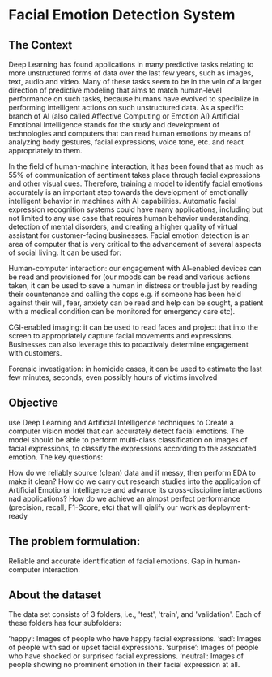 # Facial Emotion Detection System


## The Context
Deep Learning has found applications in many predictive tasks relating to more unstructured forms of data over the last few years, such as images, text, audio and video. Many of these tasks seem to be in the vein of a larger direction of predictive modeling that aims to match human-level performance on such tasks, because humans have evolved to specialize in performing intelligent actions on such unstructured data. As a specific branch of AI (also called Affective Computing or Emotion AI) Artificial Emotional Intelligence stands for the study and development of technologies and computers that can read human emotions by means of analyzing body gestures, facial expressions, voice tone, etc. and react appropriately to them.

In the field of human-machine interaction, it has been found that as much as 55% of communication of sentiment takes place through facial expressions and other visual cues. Therefore, training a model to identify facial emotions accurately is an important step towards the development of emotionally intelligent behavior in machines with AI capabilities. Automatic facial expression recognition systems could have many applications, including but not limited to any use case that requires human behavior understanding, detection of mental disorders, and creating a higher quality of virtual assistant for customer-facing businesses. Facial emotion detection is an area of computer that is very critical to the advancement of several aspects of social living. It can be used for:

Human-computer interaction: our engagement with AI-enabled devices can be read and provisioned for (our moods can be read and various actions taken, it can be used to save a human in distress or trouble just by reading their countenance and calling the cops e.g. if someone has been held against their will, fear, anxiety can be read and help can be sought, a patient with a medical condition can be monitored for emergency care etc).

CGI-enabled imaging: it can be used to read faces and project that into the screen to appropriately capture facial movements and expressions. Businesses can also leverage this to proactivaly determine engagement with customers.

Forensic investigation: in homicide cases, it can be used to estimate the last few minutes, seconds, even possibly hours of victims involved

## Objective
use Deep Learning and Artificial Intelligence techniques to Create a computer vision model that can accurately detect facial emotions. The model should be able to perform multi-class classification on images of facial expressions, to classify the expressions according to the associated emotion.
The key questions:

How do we reliably source (clean) data and if messy, then perform EDA to make it clean?
How do we carry out research studies into the application of Artificial Emotional Intelligence and advance its cross-discipline interactions nad applications?
How do we achieve an almost perfect performance (precision, recall, F1-Score, etc) that will qialify our work as deployment-ready

## The problem formulation:
Reliable and accurate identification of facial emotions.
Gap in human-computer interaction.

## About the dataset
The data set consists of 3 folders, i.e., 'test', 'train', and 'validation'. Each of these folders has four subfolders:

‘happy’: Images of people who have happy facial expressions.
‘sad’: Images of people with sad or upset facial expressions.
‘surprise’: Images of people who have shocked or surprised facial expressions.
‘neutral’: Images of people showing no prominent emotion in their facial expression at all.
